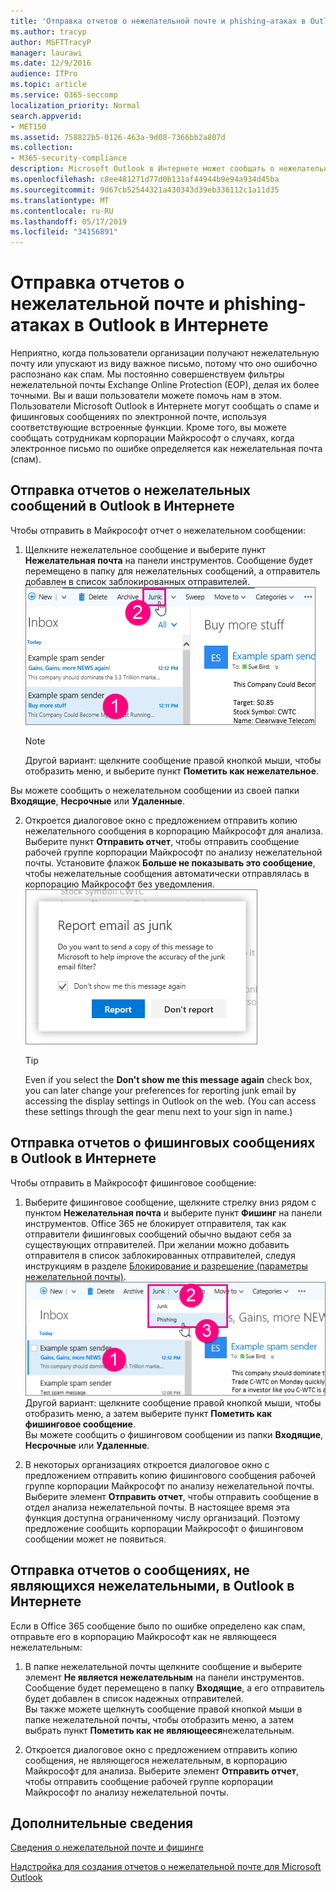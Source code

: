 ```yaml
---
title: 'Отправка отчетов о нежелательной почте и phishing-атаках в Outlook в Интернете '
ms.author: tracyp
author: MSFTTracyP
manager: laurawi
ms.date: 12/9/2016
audience: ITPro
ms.topic: article
ms.service: O365-seccomp
localization_priority: Normal
search.appverid:
- MET150
ms.assetid: 758822b5-0126-463a-9d08-7366bb2a807d
ms.collection:
- M365-security-compliance
description: Microsoft Outlook в Интернете может сообщать о нежелательной почте и phishing-атаках с помощью встроенных параметров отчетов электронной почты. Вы также можете сообщить корпорации Майкрософт, что сообщение было неправильно определено как нежелательное (спам).
ms.openlocfilehash: c8ee481271d77d0b131af44944b9e94a934d45ba
ms.sourcegitcommit: 9d67cb52544321a430343d39eb336112c1a11d35
ms.translationtype: MT
ms.contentlocale: ru-RU
ms.lasthandoff: 05/17/2019
ms.locfileid: "34156891"
---
```

# <a name="report-junk-email-and-phishing-scams-in-outlook-on-the-web"></a>Отправка отчетов о нежелательной почте и phishing-атаках в Outlook в Интернете 

Неприятно, когда пользователи организации получают нежелательную почту или упускают из виду важное письмо, потому что оно ошибочно распознано как спам. Мы постоянно совершенствуем фильтры нежелательной почты Exchange Online Protection (EOP), делая их более точными. Вы и ваши пользователи можете помочь нам в этом. Пользователи Microsoft Outlook в Интернете могут сообщать о спаме и фишинговых сообщениях по электронной почте, используя соответствующие встроенные функции. Кроме того, вы можете сообщать сотрудникам корпорации Майкрософт о случаях, когда электронное письмо по ошибке определяется как нежелательная почта (спам).
  
## <a name="submit-junk-messages-in-outlook-on-the-web"></a>Отправка отчетов о нежелательных сообщений в Outlook в Интернете

Чтобы отправить в Майкрософт отчет о нежелательном сообщении:
  
1. Щелкните нежелательное сообщение и выберите пункт **Нежелательная почта** на панели инструментов. Сообщение будет перемещено в папку для нежелательных сообщений, а отправитель добавлен в список заблокированных отправителей. 
    ![Указывает, что сообщение из Outlook в Интернете является спамом](media/a10ae792-aab6-4374-a041-6c3f732eb2e3.png)
  
    > [!NOTE]
    > Другой вариант: щелкните сообщение правой кнопкой мыши, чтобы отобразить меню, и выберите пункт **Пометить как нежелательное**. 
  
Вы можете сообщить о нежелательном сообщении из своей папки **Входящие**, **Несрочные** или **Удаленные**. 
  
2. Откроется диалоговое окно с предложением отправить копию нежелательного сообщения в корпорацию Майкрософт для анализа. Выберите пункт **Отправить отчет**, чтобы отправить сообщение рабочей группе корпорации Майкрософт по анализу нежелательной почты. Установите флажок **Больше не показывать это сообщение**, чтобы нежелательные сообщения автоматически отправлялась в корпорацию Майкрософт без уведомления. 
    ![Отправляет отчет о спаме из Outlook в Интернете в Майкрософт](media/e8d3a9f9-6eb6-4309-ba6d-643dffdb6a33.png)
  
    > [!TIP]
    > Even if you select the **Don't show me this message again** check box, you can later change your preferences for reporting junk email by accessing the display settings in Outlook on the web. (You can access these settings through the gear menu next to your sign in name.) 
  
## <a name="submit-phishing-scam-messages-in-outlook-on-the-web"></a>Отправка отчетов о фишинговых сообщениях в Outlook в Интернете

Чтобы отправить в Майкрософт фишинговое сообщение:
  
1. Выберите фишинговое сообщение, щелкните стрелку вниз рядом с пунктом **Нежелательная почта** и выберите пункт **Фишинг** на панели инструментов. Office 365 не блокирует отправителя, так как отправители фишинговых сообщений обычно выдают себя за существующих отправителей. При желании можно добавить отправителя в список заблокированных отправителей, следуя инструкциям в разделе [Блокирование и разрешение (параметры нежелательной почты)](https://go.microsoft.com/fwlink/?LinkId=627572). 
    ![Указывает, что сообщение в Outlook в Интернете является мошенническим](media/959bb577-341c-41ee-a159-e46600b2cf8a.png)<br/>Другой вариант: щелкните сообщение правой кнопкой мыши, чтобы отобразить меню, а затем выберите пункт **Пометить как фишинговое сообщение**.<br/>Вы можете сообщить о фишинговом сообщении из папки **Входящие**, **Несрочные** или **Удаленные**. 
  
2. В некоторых организациях откроется диалоговое окно с предложением отправить копию фишингового сообщения рабочей группе корпорации Майкрософт по анализу нежелательной почты. Выберите элемент **Отправить отчет**, чтобы отправить сообщение в отдел анализа нежелательной почты. В настоящее время эта функция доступна ограниченному числу организаций. Поэтому предложение сообщить корпорации Майкрософт о фишинговом сообщении может не появиться. 
    
## <a name="submit-not-junk-messages-in-outlook-on-the-web"></a>Отправка отчетов о сообщениях, не являющихся нежелательными, в Outlook в Интернете

Если в Office 365 сообщение было по ошибке определено как спам, отправьте его в корпорацию Майкрософт как не являющееся нежелательным:
  
1. В папке нежелательной почты щелкните сообщение и выберите элемент **Не является нежелательным** на панели инструментов. Сообщение будет перемещено в папку **Входящие**, а его отправитель будет добавлен в список надежных отправителей.<br/>Вы также можете щелкнуть сообщение правой кнопкой мыши в папке нежелательной почты, чтобы отобразить меню, а затем выбрать пункт **Пометить как не являющееся**нежелательным. 
  
2. Откроется диалоговое окно с предложением отправить копию сообщения, не являющегося нежелательным, в корпорацию Майкрософт для анализа. Выберите элемент **Отправить отчет**, чтобы отправить сообщение рабочей группе корпорации Майкрософт по анализу нежелательной почты. 
    
## <a name="for-more-information"></a>Дополнительные сведения

[Сведения о нежелательной почте и фишинге](https://go.microsoft.com/fwlink/p/?LinkId=270068)

[Надстройка для создания отчетов о нежелательной почте для Microsoft Outlook](https://docs.microsoft.com/en-us/office365/securitycompliance/junk-email-reporting-add-in-for-microsoft-outlook)
  
  

